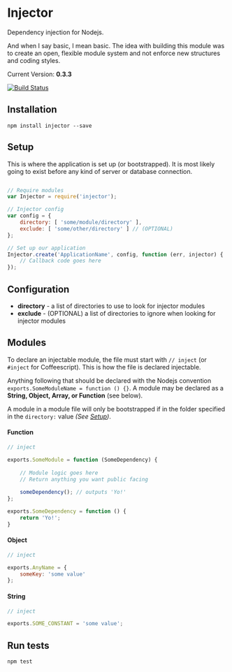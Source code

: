 # Injector

Dependency injection for Nodejs.

And when I say basic, I mean basic. The idea with building this module was to create an open, flexible module system and not enforce new structures and coding styles.

Current Version: **0.3.3**

[![Build Status](https://travis-ci.org/scottcorgan/Injector.png)](https://travis-ci.org/scottcorgan/Injector)

## Installation

```
npm install injector --save
```

## Setup

This is where the application is set up (or bootstrapped). It is most likely going to exist before any kind of server or database connection.

```javascript

// Require modules
var Injector = require('injector');

// Injector config
var config = {
    directory: [ 'some/module/directory' ],
    exclude: [ 'some/other/directory' ] // (OPTIONAL)
};

// Set up our application
Injector.create('ApplicationName', config, function (err, injector) {
    // Callback code goes here
});
```

## Configuration

* **directory** - a list of directories to use to look for injector modules
* **exclude** - (OPTIONAL) a list of directories to ignore when looking for injector modules

## Modules

To declare an injectable module, the file must start with `// inject` (or ` #inject ` for Coffeescript). This is how the file is declared injectable.

Anything following that should be declared with the Nodejs convention `exports.SomeModuleName = function () {}`. A module may be declared as a **String, Object, Array, or Function** (see below).

A module in a module file will only be bootstrapped if in the folder specified in the ` directory: ` value *(See [Setup](https://github.com/scottcorgan/Injector/blob/master/README.md#setup))*.

#### Function

```javascript
// inject

exports.SomeModule = function (SomeDependency) {
    
    // Module logic goes here
    // Return anything you want public facing
    
    someDependency(); // outputs 'Yo!'
};

exports.SomeDependency = function () {
    return 'Yo!';
}
```

#### Object

```javascript
// inject

exports.AnyName = {
    someKey: 'some value'
};
```

#### String

```javascript
// inject

exports.SOME_CONSTANT = 'some value';
```

## Run tests

```
npm test
```
